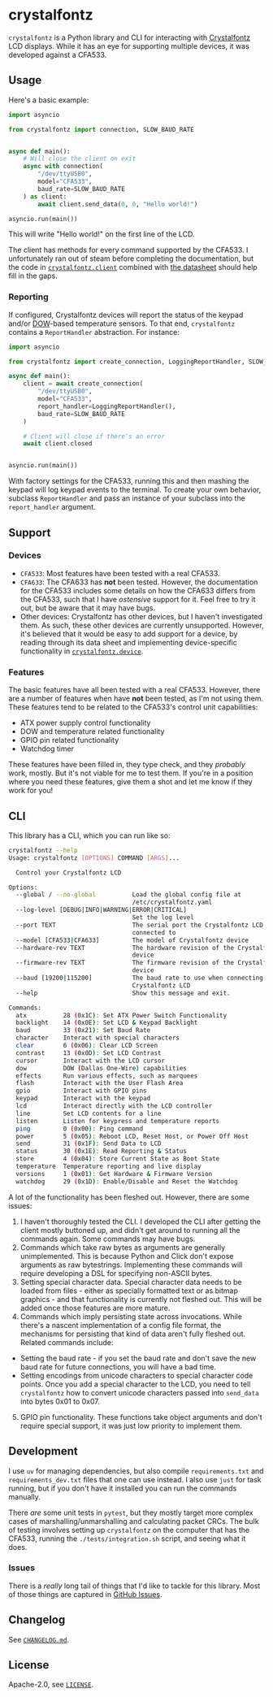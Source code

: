 # crystalfontz

`crystalfontz` is a Python library and CLI for interacting with [Crystalfontz](https://www.crystalfontz.com/) LCD displays. While it has an eye for supporting multiple devices, it was developed against a CFA533.

## Usage

Here's a basic example:

```py
import asyncio

from crystalfontz import connection, SLOW_BAUD_RATE


async def main():
    # Will close the client on exit
    async with connection(
        "/dev/ttyUSB0",
        model="CFA533",
        baud_rate=SLOW_BAUD_RATE
    ) as client:
        await client.send_data(0, 0, "Hello world!")

asyncio.run(main())
```

This will write "Hello world!" on the first line of the LCD.

The client has methods for every command supported by the CFA533. I unfortunately ran out of steam before completing the documentation, but the code in [`crystalfontz.client`](./crystalfontz/client.py) combined with [the datasheet](./docs/CFA533-TMI-KU.pdf) should help fill in the gaps.

### Reporting

If configured, Crystalfontz devices will report the status of the keypad and/or [DOW](https://en.wikipedia.org/wiki/1-Wire)-based temperature sensors. To that end, `crystalfontz` contains a `ReportHandler` abstraction. For instance:

```py
import asyncio

from crystalfontz import create_connection, LoggingReportHandler, SLOW_BAUD_RATE

async def main():
    client = await create_connection(
        "/dev/ttyUSB0",
        model="CFA533",
        report_handler=LoggingReportHandler(),
        baud_rate=SLOW_BAUD_RATE
    )

    # Client will close if there's an error
    await client.closed


asyncio.run(main())
```

With factory settings for the CFA533, running this and then mashing the keypad will log keypad events to the terminal. To create your own behavior, subclass `ReportHandler` and pass an instance of your subclass into the `report_handler` argument.

## Support

### Devices

* `CFA533`: Most features have been tested with a real CFA533.
* `CFA633`: The CFA633 has **not** been tested. However, the documentation for the CFA533 includes some details on how the CFA633 differs from the CFA533, such that I have _ostensive_ support for it. Feel free to try it out, but be aware that it may have bugs.
* Other devices: Crystalfontz has other devices, but I haven't investigated them. As such, these other devices are currently unsupported. However, it's believed that it would be easy to add support for a device, by reading through its data sheet and implementing device-specific functionality in [`crystalfontz.device`](./crystalfontz/device.py).

### Features

The basic features have all been tested with a real CFA533. However, there are a number of features when have **not** been tested, as I'm not using them. These features tend to be related to the CFA533's control unit capabilities:

* ATX power supply control functionality
* DOW and temperature related functionality
* GPIO pin related functionality
* Watchdog timer

These features have been filled in, they type check, and they _probably_ work, mostly. But it's not viable for me to test them. If you're in a position where you need these features, give them a shot and let me know if they work for you!

## CLI

This library has a CLI, which you can run like so:

```sh
crystalfontz --help
Usage: crystalfontz [OPTIONS] COMMAND [ARGS]...

  Control your Crystalfontz LCD

Options:
  --global / --no-global          Load the global config file at
                                  /etc/crystalfontz.yaml
  --log-level [DEBUG|INFO|WARNING|ERROR|CRITICAL]
                                  Set the log level
  --port TEXT                     The serial port the Crystalfontz LCD is
                                  connected to
  --model [CFA533|CFA633]         The model of Crystalfontz device
  --hardware-rev TEXT             The hardware revision of the Crystalfontz
                                  device
  --firmware-rev TEXT             The firmware revision of the Crystalfontz
                                  device
  --baud [19200|115200]           The baud rate to use when connecting to the
                                  Crystalfontz LCD
  --help                          Show this message and exit.

Commands:
  atx          28 (0x1C): Set ATX Power Switch Functionality
  backlight    14 (0x0E): Set LCD & Keypad Backlight
  baud         33 (0x21): Set Baud Rate
  character    Interact with special characters
  clear        6 (0x06): Clear LCD Screen
  contrast     13 (0x0D): Set LCD Contrast
  cursor       Interact with the LCD cursor
  dow          DOW (Dallas One-Wire) capabilities
  effects      Run various effects, such as marquees
  flash        Interact with the User Flash Area
  gpio         Interact with GPIO pins
  keypad       Interact with the keypad
  lcd          Interact directly with the LCD controller
  line         Set LCD contents for a line
  listen       Listen for keypress and temperature reports
  ping         0 (0x00): Ping command
  power        5 (0x05): Reboot LCD, Reset Host, or Power Off Host
  send         31 (0x1F): Send Data to LCD
  status       30 (0x1E): Read Reporting & Status
  store        4 (0x04): Store Current State as Boot State
  temperature  Temperature reporting and live display
  versions     1 (0x01): Get Hardware & Firmware Version
  watchdog     29 (0x1D): Enable/Disable and Reset the Watchdog
```

A lot of the functionality has been fleshed out. However, there are some issues:

1. I haven't thoroughly tested the CLI. I developed the CLI after getting the client mostly buttoned up, and didn't get around to running all the commands again. Some commands may have bugs.
2. Commands which take raw bytes as arguments are generally unimplemented. This is because Python and Click don't expose arguments as raw bytestrings. Implementing these commands will require developing a DSL for specifying non-ASCII bytes.
3. Setting special character data. Special character data needs to be loaded from files - either as specially formatted text or as bitmap graphics - and that functionality is currently not fleshed out. This will be added once those features are more mature.
4. Commands which imply persisting state across invocations. While there's a nascent implementation of a config file format, the mechanisms for persisting that kind of data aren't fully fleshed out. Related commands include:
  - Setting the baud rate - if you set the baud rate and don't save the new baud rate for future connections, you will have a bad time.
  - Setting encodings from unicode characters to special character code points. Once you add a special character to the LCD, you need to tell `crystalfontz` how to convert unicode characters passed into `send_data` into bytes 0x01 to 0x07.
5. GPIO pin functionality. These functions take object arguments and don't require special support, it was just low priority to implement them.

## Development

I use `uv` for managing dependencies, but also compile `requirements.txt` and `requirements_dev.txt` files that one can use instead. I also use `just` for task running, but if you don't have it installed you can run the commands manually.

There *are* some unit tests in `pytest`, but they mostly target more complex cases of marshalling/unmarshalling and calculating packet CRCs. The bulk of testing involves setting up `crystalfontz` on the computer that has the CFA533, running the `./tests/integration.sh` script, and seeing what it does.

### Issues

There is a *really* long tail of things that I'd like to tackle for this library. Most of those things are captured in [GitHub Issues](https://github.com/jfhbrook/crystalfontz/issues).

## Changelog

See [`CHANGELOG.md`](./CHANGELOG.md).

## License

Apache-2.0, see [`LICENSE`](./LICENSE).
